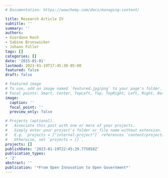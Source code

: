 ```yaml
---
# Documentation: https://wowchemy.com/docs/managing-content/

title: Research Article IV
subtitle: ''
summary: ''
authors:
- Giordano Koch
- Sabine Brunswicker
- Johann Füller
tags: []
categories: []
date: '2015-01-01'
lastmod: 2023-01-19T17:45:30-05:00
featured: false
draft: false

# Featured image
# To use, add an image named `featured.jpg/png` to your page's folder.
# Focal points: Smart, Center, TopLeft, Top, TopRight, Left, Right, BottomLeft, Bottom, BottomRight.
image:
  caption: ''
  focal_point: ''
  preview_only: false

# Projects (optional).
#   Associate this post with one or more of your projects.
#   Simply enter your project's folder or file name without extension.
#   E.g. `projects = ["internal-project"]` references `content/project/deep-learning/index.md`.
#   Otherwise, set `projects = []`.
projects: []
publishDate: '2023-01-19T22:45:29.775058Z'
publication_types:
- '2'
abstract: ''
publication: '*From Open Innovation to Open Government*'
---
```

